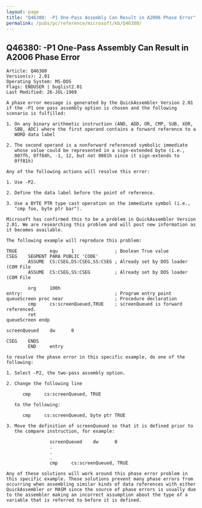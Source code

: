 ```yaml
---
layout: page
title: "Q46380: -P1 One-Pass Assembly Can Result in A2006 Phase Error"
permalink: /pubs/pc/reference/microsoft/kb/Q46380/
---
```


## Q46380: -P1 One-Pass Assembly Can Result in A2006 Phase Error

	Article: Q46380
	Version(s): 2.01
	Operating System: MS-DOS
	Flags: ENDUSER | buglist2.01
	Last Modified: 26-JUL-1989
	
	A phase error message is generated by the QuickAssembler Version 2.01
	if the -P1 one pass assembly option is chosen and the following
	scenario is fulfilled:
	
	1. On any binary arithmetic instruction (AND, ADD, OR, CMP, SUB, XOR,
	   SBB, ADC) where the first operand contains a forward reference to a
	   WORD data label
	
	2. The second operand is a nonforward referenced symbolic immediate
	   whose value could be represented in a sign-extended byte (i.e.,
	   007fh, 0ff84h, -1, 12, but not 0081h since it sign-extends to
	   0ff81h)
	
	Any of the following actions will resolve this error:
	
	1. Use -P2.
	
	2. Define the data label before the point of reference.
	
	3. Use a BYTE PTR type cast operation on the immediate symbol (i.e.,
	   "cmp foo, byte ptr bar").
	
	Microsoft has confirmed this to be a problem in QuickAssembler Version
	2.01. We are researching this problem and will post new information as
	it becomes available.
	
	The following example will reproduce this problem:
	
	TRUE            equ     1               ; Boolean True value
	CSEG    SEGMENT PARA PUBLIC 'CODE'
	        ASSUME  CS:CSEG,DS:CSEG,SS:CSEG ; Already set by DOS loader (COM File
	        ASSUME  CS:CSEG,SS:CSEG         ; Already set by DOS loader (COM File
	
	        org     100h
	entry:                                  ; Program entry point
	queueScreen proc near                   ; Procedure declaration
	        cmp     cs:screenQueued,TRUE    ; screenQueued is forward referenced.
	        ret
	queueScreen endp
	
	screenQueued    dw      0
	
	CSEG    ENDS
	        END     entry
	
	to resolve the phase error in this specific example, do one of the
	following:
	
	1. Select -P2, the two-pass assembly option.
	
	2. Change the following line
	
	      cmp     cs:screenQueued, TRUE
	
	   to the following:
	
	      cmp     cs:screenQueued, byte ptr TRUE
	
	3. Move the definition of screenQueued so that it is defined prior to
	   the compare instruction, for example:
	
	                screenQueued    dw      0
	                .
	                .
	                .
	                cmp     cs:screenQueued, TRUE
	
	Any of these solutions will work around this phase error problem in
	this specific example. These solutions prevent many phase errors from
	occurring when assembling similar kinds of data references with either
	QuickAssembler or MASM since the source of phase errors is usually due
	to the assembler making an incorrect assumption about the type of a
	variable that is referred to before it is defined.
